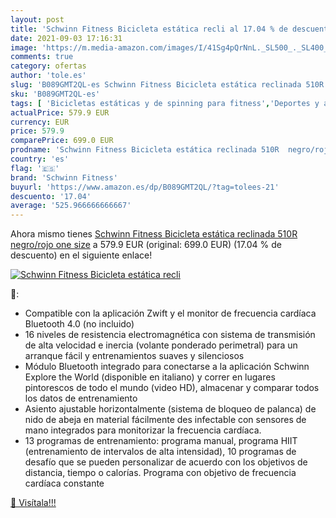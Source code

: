 ```yaml
---
layout: post
title: 'Schwinn Fitness Bicicleta estática recli al 17.04 % de descuento'
date: 2021-09-03 17:16:31
image: 'https://m.media-amazon.com/images/I/41Sg4pQrNnL._SL500_._SL400_.jpg'
comments: true
category: ofertas
author: 'tole.es'
slug: 'B089GMT2QL-es Schwinn Fitness Bicicleta estática reclinada 510R...'
sku: 'B089GMT2QL-es'
tags: [ 'Bicicletas estáticas y de spinning para fitness','Deportes y aire libre','Fitness y ejercicio','Máquinas de cardio para fitness','bicicleta','schwinn fitness', ]
actualPrice: 579.9 EUR
currency: EUR
price: 579.9
comparePrice: 699.0 EUR
prodname: 'Schwinn Fitness Bicicleta estática reclinada 510R  negro/rojo  one size'
country: 'es'
flag: '🇪🇸'
brand: 'Schwinn Fitness'
buyurl: 'https://www.amazon.es/dp/B089GMT2QL/?tag=tolees-21'
descuento: '17.04'
average: '525.966666666667'
---
```


Ahora mismo tienes [Schwinn Fitness Bicicleta estática reclinada 510R  negro/rojo  one size](https://www.amazon.es/dp/B089GMT2QL/?tag=tolees-21) a 579.9 EUR (original: 699.0 EUR) (17.04 %  de descuento) en el siguiente enlace!

[![Schwinn Fitness Bicicleta estática recli](https://m.media-amazon.com/images/I/41Sg4pQrNnL._SL500_._SL400_.jpg)](https://www.amazon.es/dp/B089GMT2QL/?tag=tolees-21)

🔎:

- Compatible con la aplicación Zwift y el monitor de frecuencia cardíaca Bluetooth 4.0 (no incluido)
- 16 niveles de resistencia electromagnética con sistema de transmisión de alta velocidad e inercia (volante ponderado perimetral) para un arranque fácil y entrenamientos suaves y silenciosos
- Módulo Bluetooth integrado para conectarse a la aplicación Schwinn Explore the World (disponible en italiano) y correr en lugares pintorescos de todo el mundo (video HD), almacenar y comparar todos los datos de entrenamiento
- Asiento ajustable horizontalmente (sistema de bloqueo de palanca) de nido de abeja en material fácilmente des infectable con sensores de mano integrados para monitorizar la frecuencia cardíaca.
- 13 programas de entrenamiento: programa manual, programa HIIT (entrenamiento de intervalos de alta intensidad), 10 programas de desafío que se pueden personalizar de acuerdo con los objetivos de distancia, tiempo o calorías. Programa con objetivo de frecuencia cardíaca constante

[🛒 Visítala!!!](https://www.amazon.es/dp/B089GMT2QL/?tag=tolees-21)
